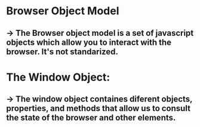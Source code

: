 # Browser Object Model
## -> The Browser object model is a set of javascript objects which allow you to interact with the browser. It's not standarized.

# The Window Object:
## -> The window object containes diferent objects, properties, and methods that allow us to consult the state of the browser and other elements. 